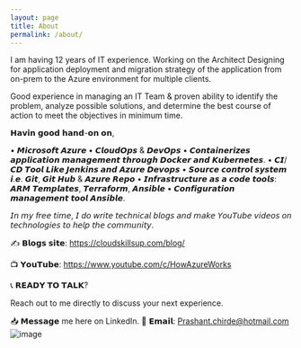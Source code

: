 ```yaml
---
layout: page
title: About
permalink: /about/
---
```


								


I am having 12 years of IT experience. Working on the Architect Designing for application deployment and migration strategy of the application from on-prem to the Azure environment for multiple clients.

Good experience in managing an IT Team & proven ability to identify the problem, analyze possible solutions, and determine the best course of action to meet the objectives in minimum time.

𝗛𝗮𝘃𝗶𝗻 𝗴𝗼𝗼𝗱 𝗵𝗮𝗻𝗱-𝗼𝗻 𝗼𝗻,

• 𝙈𝙞𝙘𝙧𝙤𝙨𝙤𝙛𝙩 𝘼𝙯𝙪𝙧𝙚
• 𝘾𝙡𝙤𝙪𝙙𝙊𝙥𝙨 & 𝘿𝙚𝙫𝙊𝙥𝙨
• 𝘾𝙤𝙣𝙩𝙖𝙞𝙣𝙚𝙧𝙞𝙯𝙚𝙨 𝙖𝙥𝙥𝙡𝙞𝙘𝙖𝙩𝙞𝙤𝙣 𝙢𝙖𝙣𝙖𝙜𝙚𝙢𝙚𝙣𝙩 𝙩𝙝𝙧𝙤𝙪𝙜𝙝 𝘿𝙤𝙘𝙠𝙚𝙧 𝙖𝙣𝙙 𝙆𝙪𝙗𝙚𝙧𝙣𝙚𝙩𝙚𝙨.
• 𝘾𝙄/𝘾𝘿 𝙏𝙤𝙤𝙡 𝙇𝙞𝙠𝙚 𝙅𝙚𝙣𝙠𝙞𝙣𝙨 𝙖𝙣𝙙 𝘼𝙯𝙪𝙧𝙚 𝘿𝙚𝙫𝙤𝙥𝙨
• 𝙎𝙤𝙪𝙧𝙘𝙚 𝙘𝙤𝙣𝙩𝙧𝙤𝙡 𝙨𝙮𝙨𝙩𝙚𝙢 𝙞.𝙚. 𝙂𝙞𝙩, 𝙂𝙞𝙩 𝙃𝙪𝙗 & 𝘼𝙯𝙪𝙧𝙚 𝙍𝙚𝙥𝙤
• 𝙄𝙣𝙛𝙧𝙖𝙨𝙩𝙧𝙪𝙘𝙩𝙪𝙧𝙚 𝙖𝙨 𝙖 𝙘𝙤𝙙𝙚 𝙩𝙤𝙤𝙡𝙨: 𝘼𝙍𝙈 𝙏𝙚𝙢𝙥𝙡𝙖𝙩𝙚𝙨, 𝙏𝙚𝙧𝙧𝙖𝙛𝙤𝙧𝙢, 𝘼𝙣𝙨𝙞𝙗𝙡𝙚
• 𝘾𝙤𝙣𝙛𝙞𝙜𝙪𝙧𝙖𝙩𝙞𝙤𝙣 𝙢𝙖𝙣𝙖𝙜𝙚𝙢𝙚𝙣𝙩 𝙩𝙤𝙤𝙡 𝘼𝙣𝙨𝙞𝙗𝙡𝙚.


𝘐𝘯 𝘮𝘺 𝘧𝘳𝘦𝘦 𝘵𝘪𝘮𝘦, 𝘐 𝘥𝘰 𝘸𝘳𝘪𝘵𝘦 𝘵𝘦𝘤𝘩𝘯𝘪𝘤𝘢𝘭 𝘣𝘭𝘰𝘨𝘴 𝘢𝘯𝘥 𝘮𝘢𝘬𝘦 𝘠𝘰𝘶𝘛𝘶𝘣𝘦 𝘷𝘪𝘥𝘦𝘰𝘴 𝘰𝘯 𝘵𝘦𝘤𝘩𝘯𝘰𝘭𝘰𝘨𝘪𝘦𝘴 𝘵𝘰 𝘩𝘦𝘭𝘱 𝘵𝘩𝘦 𝘤𝘰𝘮𝘮𝘶𝘯𝘪𝘵𝘺.

✍ 𝗕𝗹𝗼𝗴𝘀 𝘀𝗶𝘁𝗲: https://cloudskillsup.com/blog/

📺 𝗬𝗼𝘂𝗧𝘂𝗯𝗲: https://www.youtube.com/c/HowAzureWorks


📞 𝗥𝗘𝗔𝗗𝗬 𝗧𝗢 𝗧𝗔𝗟𝗞?

Reach out to me directly to discuss your next experience.

📥 𝗠𝗲𝘀𝘀𝗮𝗴𝗲 me here on LinkedIn.
📧 𝗘𝗺𝗮𝗶𝗹: Prashant.chirde@hotmail.com
![image](https://user-images.githubusercontent.com/85791172/121781518-cdb1af00-cbc2-11eb-9ab3-e02e4bd54a83.png)

